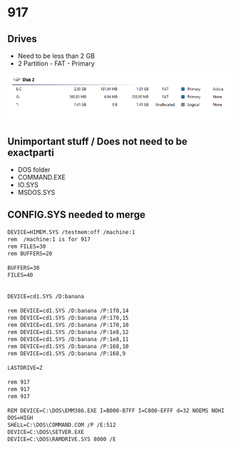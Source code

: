 # 917

## Drives

* Need to be less than 2 GB
* 2 Partition - FAT - Primary

![partitions](partitions.png)

## Unimportant stuff / Does not need to be exactparti

* DOS folder
* COMMAND.EXE
* IO.SYS
* MSDOS.SYS

## CONFIG.SYS needed to merge

```
DEVICE=HIMEM.SYS /testmem:off /machine:1
rem  /machine:1 is for 917
rem FILES=30
rem BUFFERS=20

BUFFERS=30
FILES=40


DEVICE=cd1.SYS /D:banana

rem DEVICE=cd1.SYS /D:banana /P:1f0,14
rem DEVICE=cd1.SYS /D:banana /P:170,15
rem DEVICE=cd1.SYS /D:banana /P:170,10
rem DEVICE=cd1.SYS /D:banana /P:1e8,12
rem DEVICE=cd1.SYS /D:banana /P:1e8,11
rem DEVICE=cd1.SYS /D:banana /P:168,10
rem DEVICE=cd1.SYS /D:banana /P:168,9

LASTDRIVE=Z

rem 917
rem 917
rem 917

REM DEVICE=C:\DOS\EMM386.EXE I=B000-B7FF I=C800-EFFF d=32 NOEMS NOHI
DOS=HIGH
SHELL=C:\DOS\COMMAND.COM /P /E:512
DEVICE=C:\DOS\SETVER.EXE
DEVICE=C:\DOS\RAMDRIVE.SYS 8000 /E
```